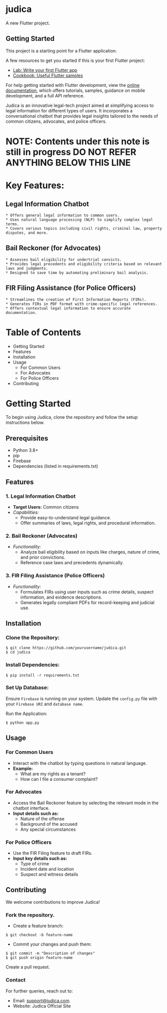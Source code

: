 # judica

A new Flutter project.

## Getting Started

This project is a starting point for a Flutter application.

A few resources to get you started if this is your first Flutter project:

- [Lab: Write your first Flutter app](https://docs.flutter.dev/get-started/codelab)
- [Cookbook: Useful Flutter samples](https://docs.flutter.dev/cookbook)

For help getting started with Flutter development, view the
[online documentation](https://docs.flutter.dev/), which offers tutorials,
samples, guidance on mobile development, and a full API reference.

Judica is an innovative legal-tech project aimed at simplifying access to legal information for different types of users. It incorporates a conversational chatbot that provides legal insights tailored to the needs of common citizens, advocates, and police officers.

# NOTE: Contents under this note is still in progress DO NOT REFER ANYTHING BELOW THIS LINE

# Key Features:

  ## Legal Information Chatbot

    * Offers general legal information to common users.
    * Uses natural language processing (NLP) to simplify complex legal terms.
    * Covers various topics including civil rights, criminal law, property disputes, and more.

  ## Bail Reckoner (for Advocates)

    * Assesses bail eligibility for undertrial convicts.
    * Provides legal precedents and eligibility criteria based on relevant laws and judgments.
    * Designed to save time by automating preliminary bail analysis.

  ## FIR Filing Assistance (for Police Officers)

    * Streamlines the creation of First Information Reports (FIRs).
    * Generates FIRs in PDF format with crime-specific legal references.
    * Offers contextual legal information to ensure accurate documentation.

# Table of Contents

  - Getting Started
  - Features
  - Installation
  - Usage
    - For Common Users
    - For Advocates
    - For Police Officers
  - Contributing

# Getting Started

To begin using Judica, clone the repository and follow the setup instructions below.

## Prerequisites
  - Python 3.8+
  - pip
  - Firebase
  - Dependencies (listed in requirements.txt)

## Features

  ### 1. Legal Information Chatbot
  * **Target Users:** Common citizens
  * *Capabilities:*
    * Provide easy-to-understand legal guidance.
    * Offer summaries of laws, legal rights, and procedural information.
  
  ### 2. Bail Reckoner (Advocates)
  * *Functionality:*
    * Analyze bail eligibility based on inputs like charges, nature of crime, and prior convictions.
    * Reference case laws and precedents dynamically.
  
  ### 3. FIR Filing Assistance (Police Officers)
  * *Functionality:*
    * Formulates FIRs using user inputs such as crime details, suspect information, and evidence descriptions.
    * Generates legally compliant PDFs for record-keeping and judicial use.

## Installation

### Clone the Repository:
```
$ git clone https://github.com/yourusername/judica.git
$ cd judica
```

### Install Dependencies:
```
$ pip install -r requirements.txt
```

### Set Up Database:

Ensure `Firebase` is running on your system.
Update the `config.py` file with your `Firebase URI` and `database name`.

Run the Application:
```
$ python app.py
```

## Usage
### For Common Users
  * Interact with the chatbot by typing questions in natural language.
  * **Example:**
    * What are my rights as a tenant?
    * How can I file a consumer complaint?

### For Advocates
  * Access the Bail Reckoner feature by selecting the relevant mode in the chatbot interface.
  * **Input details such as:**
    * Nature of the offense
    * Background of the accused
    * Any special circumstances

### For Police Officers
  * Use the FIR Filing feature to draft FIRs.
  * **Input key details such as:**
    * Type of crime
    * Incident date and location
    * Suspect and witness details

## Contributing
  
We welcome contributions to improve Judica!

### Fork the repository.

* Create a feature branch:
```
$ git checkout -b feature-name
```

* Commit your changes and push them:
```
$ git commit -m "Description of changes"
$ git push origin feature-name
```
Create a pull request.

### Contact
For further queries, reach out to:

* Email: support@judica.com
* Website: Judica Official Site
